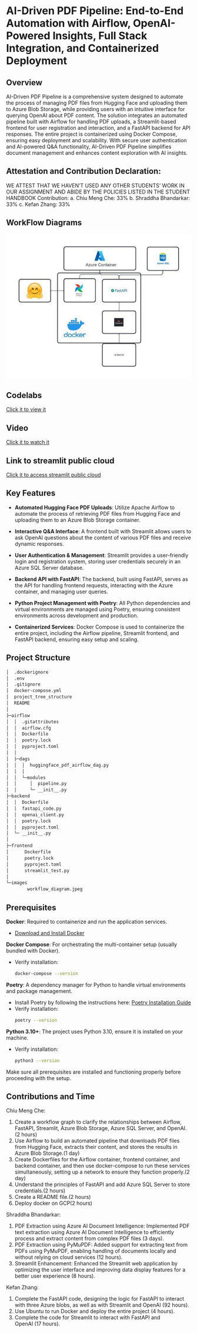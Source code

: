 # AI-Driven PDF Pipeline: End-to-End Automation with Airflow, OpenAI-Powered Insights, Full Stack Integration, and Containerized Deployment

## Overview

AI-Driven PDF Pipeline is a comprehensive system designed to automate the process of managing PDF files from Hugging Face and uploading them to Azure Blob Storage, while providing users with an intuitive interface for querying OpenAI about PDF content. The solution integrates an automated pipeline built with Airflow for handling PDF uploads, a Streamlit-based frontend for user registration and interaction, and a FastAPI backend for API responses. The entire project is containerized using Docker Compose, ensuring easy deployment and scalability. With secure user authentication and AI-powered Q&A functionality, AI-Driven PDF Pipeline simplifies document management and enhances content exploration with AI insights.

## Attestation and Contribution Declaration:

WE ATTEST THAT WE HAVEN’T USED ANY OTHER STUDENTS’ WORK IN OUR
ASSIGNMENT AND ABIDE BY THE POLICIES LISTED IN THE STUDENT HANDBOOK
Contribution:
a. Chiu Meng Che: 33%
b. Shraddha Bhandarkar: 33%
c. Kefan Zhang: 33%

## WorkFlow Diagrams

![workflow](images/workflow_diagram.jpeg)

## Codelabs

[Click it to view it](https://codelabs-preview.appspot.com/?file_id=1gBQts95I9VOnikyCroLEi9CNN_CU3dvoj7Q-2rhd6xU#5) 

## Video 

[Click it to watch it](https://youtu.be/wjVGeD8FlPI)

## Link to streamlit public cloud

[Click it to access streamlit public cloud](https://apptestpy-epkxt8shywfvpwpe4hum3f.streamlit.app/) 

## Key Features

- **Automated Hugging Face PDF Uploads**:
  Utilize Apache Airflow to automate the process of retrieving PDF files from Hugging Face and uploading them to an Azure Blob Storage container.
  
- **Interactive Q&A Interface**:
  A frontend built with Streamlit allows users to ask OpenAI questions about the content of various PDF files and receive dynamic responses.

- **User Authentication & Management**:
  Streamlit provides a user-friendly login and registration system, storing user credentials securely in an Azure SQL Server database.

- **Backend API with FastAPI**:
  The backend, built using FastAPI, serves as the API for handling frontend requests, interacting with the Azure container, and managing user queries.

- **Python Project Management with Poetry**:
  All Python dependencies and virtual environments are managed using Poetry, ensuring consistent environments across development and production.

- **Containerized Services**:
  Docker Compose is used to containerize the entire project, including the Airflow pipeline, Streamlit frontend, and FastAPI backend, ensuring easy setup and scaling.

## Project Structure

```bash
│  .dockerignore
│  .env
│  .gitignore
│  docker-compose.yml
│  project_tree_structure
│  README
│  
├─airflow
│  │  .gitattributes
│  │  airflow.cfg
│  │  Dockerfile
│  │  poetry.lock
│  │  pyproject.toml
│  │  
│  ├─dags
│  │  │  huggingface_pdf_airflow_dag.py
│  │  │  
│  │  └─modules
│  │     │  pipeline.py
│  │     └─ __init__.py
├─backend
│  │  Dockerfile
│  │  fastapi_code.py
│  │  openai_client.py
│  │  poetry.lock
│  │  pyproject.toml
│  └─ __init__.py
│
├─frontend
│      Dockerfile
│      poetry.lock
│      pyproject.toml
│      streamlit_test.py
│
└─images
        workflow_diagram.jpeg
```

## Prerequisites

**Docker**: Required to containerize and run the application services.
- [Download and Install Docker](https://www.docker.com/get-started)
   
**Docker Compose**: For orchestrating the multi-container setup (usually bundled with Docker).
- Verify installation: 
  ```bash
  docker-compose --version
  ```

**Poetry**: A dependency manager for Python to handle virtual environments and package management.
- Install Poetry by following the instructions here: [Poetry Installation Guide](https://python-poetry.org/docs/#installation)
- Verify installation: 
  ```bash
  poetry --version
   ```

**Python 3.10+**: The project uses Python 3.10, ensure it is installed on your machine.
- Verify installation: 
  ```bash
  python3 --version
  ```

Make sure all prerequisites are installed and functioning properly before proceeding with the setup.

## Contributions and Time

Chiu Meng Che:
1. Create a workflow graph to clarify the relationships between Airflow, FastAPI, Streamlit, Azure Blob Storage, Azure SQL Server, and OpenAI.(2 hours)
2. Use Airflow to build an automated pipeline that downloads PDF files from Hugging Face, extracts their content, and stores the results in Azure Blob Storage.(1 day)
3. Create Dockerfiles for the Airflow container, frontend container, and backend container, and then use docker-compose to run these services simultaneously, setting up a network to ensure  they function properly.(2 day)
4. Understand the principles of FastAPI and add Azure SQL Server to store credentials.(2 hours)
5. Create a README file.(2 hours)
6. Deploy docker on GCP(2 hours)

Shraddha Bhandarkar:
1. PDF Extraction using Azure AI Document Intelligence: Implemented PDF text extraction using Azure AI Document Intelligence to efficiently process and extract content from complex PDF files (3 days).
2. PDF Extraction using PyMuPDF: Added support for extracting text from PDFs using PyMuPDF, enabling handling of documents locally and without relying on cloud services (12 hours).
3. Streamlit Enhancement: Enhanced the Streamlit web application by optimizing the user interface and improving data display features for a better user experience (8 hours).

Kefan Zhang:
1.	Complete the FastAPI code, designing the logic for FastAPI to interact with three Azure blobs, as well as with Streamlit and OpenAI (92 hours).
2.	Use Ubuntu to run Docker and deploy the entire project (4 hours).
3.	Complete the code for Streamlit to interact with FastAPI and OpenAI (17 hours).